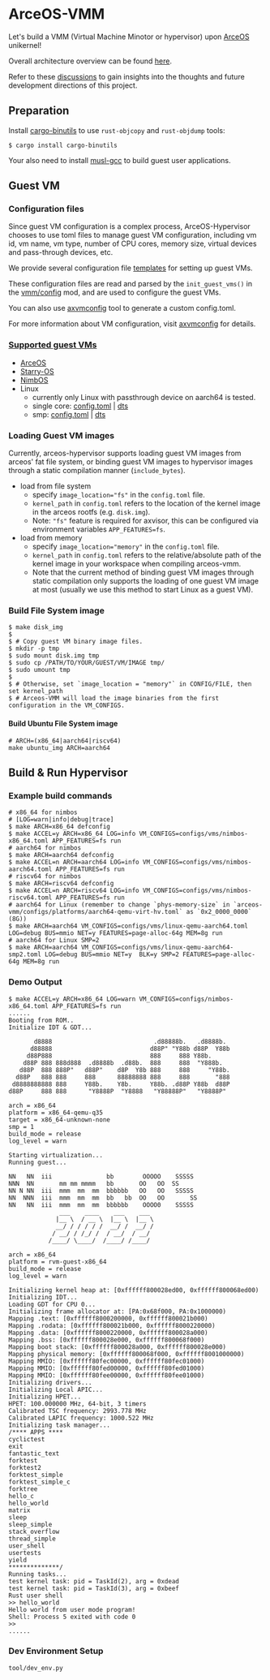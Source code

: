 # ArceOS-VMM

Let's build a VMM (Virtual Machine Minotor or hypervisor) upon [ArceOS](https://github.com/arceos-org/arceos) unikernel!

Overall architecture overview can be found [here](doc/README.md).

Refer to these [discussions](https://github.com/arceos-hypervisor/axvisor/discussions) to gain insights into the thoughts and future development directions of this project.

## Preparation

Install [cargo-binutils](https://github.com/rust-embedded/cargo-binutils) to use `rust-objcopy` and `rust-objdump` tools:

```console
$ cargo install cargo-binutils
```

Your also need to install [musl-gcc](http://musl.cc/x86_64-linux-musl-cross.tgz) to build guest user applications.

## Guest VM

### Configuration files

Since guest VM configuration is a complex process, ArceOS-Hypervisor chooses to use toml files to manage guest VM configuration, 
including vm id, vm name, vm type, number of CPU cores, memory size, virtual devices and pass-through devices, etc. 

We provide several configuration file [templates](arceos-vmm/configs) for setting up guest VMs. 

These configuration files are read and parsed by the `init_guest_vms()` in the [vmm/config](arceos-vmm/src/vmm/config.rs) mod, and are used to configure the guest VMs.

You can also use [axvmconfig](https://github.com/arceos-hypervisor/axvmconfig) tool to generate a custom config.toml.

For more information about VM configuration, visit [axvmconfig](https://arceos-hypervisor.github.io/axvmconfig/axvmconfig/index.html) for details.

### [Supported guest VMs](doc/GuestVMs.md)

* [ArceOS](https://github.com/arceos-org/arceos)
* [Starry-OS](https://github.com/Starry-OS)
* [NimbOS](https://github.com/equation314/nimbos)
* Linux
  * currently only Linux with passthrough device on aarch64 is tested.
  * single core: [config.toml](arceos-vmm/configs/linux-qemu-aarch64.toml) | [dts](arceos-vmm/configs/linux-qemu.dts)
  * smp: [config.toml](arceos-vmm/configs/linux-qemu-aarch64-smp2.toml) | [dts](arceos-vmm/configs/linux-qemu-smp2.dts)

### Loading Guest VM images

Currently, arceos-hypervisor supports loading guest VM images from arceos' fat file system, or binding guest VM images to hypervisor images through a static compilation manner (`include_bytes`).

* load from file system
  * specify `image_location="fs"` in the `config.toml` file.
  * `kernel_path` in `config.toml` refers to the location of the kernel image in the arceos rootfs (e.g. `disk.img`).
  * Note: `"fs"` feature is required for axvisor, this can be configured via environment variables `APP_FEATURES=fs`.
* load from memory
  * specify `image_location="memory"` in the `config.toml` file.
  * `kernel_path` in `config.toml` refers to the relative/absolute path of the kernel image in your workspace when compiling arceos-vmm.
  * Note that the current method of binding guest VM images through static compilation only supports the loading of one guest VM image at most (usually we use this method to start Linux as a guest VM).

### Build File System image

```console
$ make disk_img
$
$ # Copy guest VM binary image files.
$ mkdir -p tmp
$ sudo mount disk.img tmp
$ sudo cp /PATH/TO/YOUR/GUEST/VM/IMAGE tmp/
$ sudo umount tmp
$
$ # Otherwise, set `image_location = "memory"` in CONFIG/FILE, then set kernel_path
$ # Arceos-VMM will load the image binaries from the first configuration in the VM_CONFIGS.
```

#### Build Ubuntu File System image

```console
# ARCH=(x86_64|aarch64|riscv64)
make ubuntu_img ARCH=aarch64
```

## Build & Run Hypervisor

### Example build commands

```console
# x86_64 for nimbos
# [LOG=warn|info|debug|trace]
$ make ARCH=x86_64 defconfig
$ make ACCEL=y ARCH=x86_64 LOG=info VM_CONFIGS=configs/vms/nimbos-x86_64.toml APP_FEATURES=fs run
# aarch64 for nimbos
$ make ARCH=aarch64 defconfig
$ make ACCEL=n ARCH=aarch64 LOG=info VM_CONFIGS=configs/vms/nimbos-aarch64.toml APP_FEATURES=fs run
# riscv64 for nimbos
$ make ARCH=riscv64 defconfig
$ make ACCEL=n ARCH=riscv64 LOG=info VM_CONFIGS=configs/vms/nimbos-riscv64.toml APP_FEATURES=fs run
# aarch64 for Linux (remember to change `phys-memory-size` in `arceos-vmm/configs/platforms/aarch64-qemu-virt-hv.toml` as `0x2_0000_0000` (8G))
$ make ARCH=aarch64 VM_CONFIGS=configs/vms/linux-qemu-aarch64.toml LOG=debug BUS=mmio NET=y FEATURES=page-alloc-64g MEM=8g run
# aarch64 for Linux SMP=2
$ make ARCH=aarch64 VM_CONFIGS=configs/vms/linux-qemu-aarch64-smp2.toml LOG=debug BUS=mmio NET=y  BLK=y SMP=2 FEATURES=page-alloc-64g MEM=8g run
```

### Demo Output

```console
$ make ACCEL=y ARCH=x86_64 LOG=warn VM_CONFIGS=configs/nimbos-x86_64.toml APP_FEATURES=fs run
......
Booting from ROM..
Initialize IDT & GDT...

       d8888                            .d88888b.   .d8888b.
      d88888                           d88P" "Y88b d88P  Y88b
     d88P888                           888     888 Y88b.
    d88P 888 888d888  .d8888b  .d88b.  888     888  "Y888b.
   d88P  888 888P"   d88P"    d8P  Y8b 888     888     "Y88b.
  d88P   888 888     888      88888888 888     888       "888
 d8888888888 888     Y88b.    Y8b.     Y88b. .d88P Y88b  d88P
d88P     888 888      "Y8888P  "Y8888   "Y88888P"   "Y8888P"

arch = x86_64
platform = x86_64-qemu-q35
target = x86_64-unknown-none
smp = 1
build_mode = release
log_level = warn

Starting virtualization...
Running guest...

NN   NN  iii               bb        OOOOO    SSSSS
NNN  NN       mm mm mmmm   bb       OO   OO  SS
NN N NN  iii  mmm  mm  mm  bbbbbb   OO   OO   SSSSS
NN  NNN  iii  mmm  mm  mm  bb   bb  OO   OO       SS
NN   NN  iii  mmm  mm  mm  bbbbbb    OOOO0    SSSSS
              ___    ____    ___    ___
             |__ \  / __ \  |__ \  |__ \
             __/ / / / / /  __/ /  __/ /
            / __/ / /_/ /  / __/  / __/
           /____/ \____/  /____/ /____/

arch = x86_64
platform = rvm-guest-x86_64
build_mode = release
log_level = warn

Initializing kernel heap at: [0xffffff800028ed00, 0xffffff800068ed00)
Initializing IDT...
Loading GDT for CPU 0...
Initializing frame allocator at: [PA:0x68f000, PA:0x1000000)
Mapping .text: [0xffffff8000200000, 0xffffff800021b000)
Mapping .rodata: [0xffffff800021b000, 0xffffff8000220000)
Mapping .data: [0xffffff8000220000, 0xffffff800028a000)
Mapping .bss: [0xffffff800028e000, 0xffffff800068f000)
Mapping boot stack: [0xffffff800028a000, 0xffffff800028e000)
Mapping physical memory: [0xffffff800068f000, 0xffffff8001000000)
Mapping MMIO: [0xffffff80fec00000, 0xffffff80fec01000)
Mapping MMIO: [0xffffff80fed00000, 0xffffff80fed01000)
Mapping MMIO: [0xffffff80fee00000, 0xffffff80fee01000)
Initializing drivers...
Initializing Local APIC...
Initializing HPET...
HPET: 100.000000 MHz, 64-bit, 3 timers
Calibrated TSC frequency: 2993.778 MHz
Calibrated LAPIC frequency: 1000.522 MHz
Initializing task manager...
/**** APPS ****
cyclictest
exit
fantastic_text
forktest
forktest2
forktest_simple
forktest_simple_c
forktree
hello_c
hello_world
matrix
sleep
sleep_simple
stack_overflow
thread_simple
user_shell
usertests
yield
**************/
Running tasks...
test kernel task: pid = TaskId(2), arg = 0xdead
test kernel task: pid = TaskId(3), arg = 0xbeef
Rust user shell
>> hello_world
Hello world from user mode program!
Shell: Process 5 exited with code 0
>>
......
```

### Dev Environment Setup

```shell
tool/dev_env.py
```